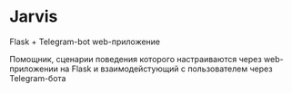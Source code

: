 # Jarvis

Flask + Telegram-bot web-приложение

Помощник, сценарии поведения которого настраиваются через web-приложении на Flask и взаимодейстующий с пользователем через Telegram-бота
